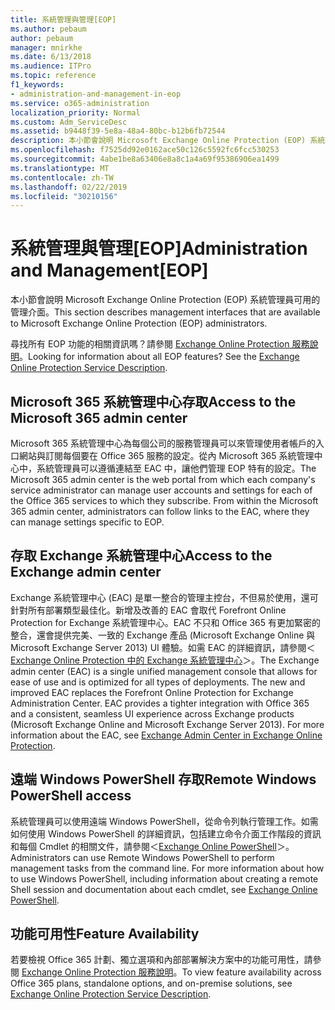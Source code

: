 ```yaml
---
title: 系統管理與管理[EOP]
ms.author: pebaum
author: pebaum
manager: mnirkhe
ms.date: 6/13/2018
ms.audience: ITPro
ms.topic: reference
f1_keywords:
- administration-and-management-in-eop
ms.service: o365-administration
localization_priority: Normal
ms.custom: Adm_ServiceDesc
ms.assetid: b9448f39-5e8a-48a4-80bc-b12b6fb72544
description: 本小節會說明 Microsoft Exchange Online Protection (EOP) 系統管理員可用的管理介面。
ms.openlocfilehash: f7525dd92e0162ace50c126c5592fc6fcc530253
ms.sourcegitcommit: 4abe1be8a63406e8a8c1a4a69f95386906ea1499
ms.translationtype: MT
ms.contentlocale: zh-TW
ms.lasthandoff: 02/22/2019
ms.locfileid: "30210156"
---
```

# <a name="administration-and-managementeop"></a><span data-ttu-id="25b4e-103">系統管理與管理[EOP]</span><span class="sxs-lookup"><span data-stu-id="25b4e-103">Administration and Management[EOP]</span></span>

<span data-ttu-id="25b4e-104">本小節會說明 Microsoft Exchange Online Protection (EOP) 系統管理員可用的管理介面。</span><span class="sxs-lookup"><span data-stu-id="25b4e-104">This section describes management interfaces that are available to Microsoft Exchange Online Protection (EOP) administrators.</span></span>
  
<span data-ttu-id="25b4e-p101">尋找所有 EOP 功能的相關資訊嗎？請參閱 [Exchange Online Protection 服務說明](exchange-online-protection-service-description.md)。</span><span class="sxs-lookup"><span data-stu-id="25b4e-p101">Looking for information about all EOP features? See the [Exchange Online Protection Service Description](exchange-online-protection-service-description.md).</span></span>
  
## <a name="access-to-the-microsoft-365-admin-center"></a><span data-ttu-id="25b4e-107">Microsoft 365 系統管理中心存取</span><span class="sxs-lookup"><span data-stu-id="25b4e-107">Access to the Microsoft 365 admin center</span></span>
<span data-ttu-id="25b4e-108"><a name="BKMK_accesstotheoffice365admincenter"> </a></span><span class="sxs-lookup"><span data-stu-id="25b4e-108"></span></span>

<span data-ttu-id="25b4e-p102">Microsoft 365 系統管理中心為每個公司的服務管理員可以來管理使用者帳戶的入口網站與訂閱每個要在 Office 365 服務的設定。從內 Microsoft 365 系統管理中心中，系統管理員可以遵循連結至 EAC 中，讓他們管理 EOP 特有的設定。</span><span class="sxs-lookup"><span data-stu-id="25b4e-p102">The Microsoft 365 admin center is the web portal from which each company's service administrator can manage user accounts and settings for each of the Office 365 services to which they subscribe. From within the Microsoft 365 admin center, administrators can follow links to the EAC, where they can manage settings specific to EOP.</span></span>
  
## <a name="access-to-the-exchange-admin-center"></a><span data-ttu-id="25b4e-111">存取 Exchange 系統管理中心</span><span class="sxs-lookup"><span data-stu-id="25b4e-111">Access to the Exchange admin center</span></span>
<span data-ttu-id="25b4e-112"><a name="BKMK_accesstotheexchangeadmincenter"> </a></span><span class="sxs-lookup"><span data-stu-id="25b4e-112"></span></span>

<span data-ttu-id="25b4e-p103">Exchange 系統管理中心 (EAC) 是單一整合的管理主控台，不但易於使用，還可針對所有部署類型最佳化。新增及改善的 EAC 會取代 Forefront Online Protection for Exchange 系統管理中心。EAC 不只和 Office 365 有更加緊密的整合，還會提供完美、一致的 Exchange 產品 (Microsoft Exchange Online 與 Microsoft Exchange Server 2013) UI 體驗。如需 EAC 的詳細資訊，請參閱＜[Exchange Online Protection 中的 Exchange 系統管理中心](https://go.microsoft.com/fwlink/p/?LinkId=282381)＞。</span><span class="sxs-lookup"><span data-stu-id="25b4e-p103">The Exchange admin center (EAC) is a single unified management console that allows for ease of use and is optimized for all types of deployments. The new and improved EAC replaces the Forefront Online Protection for Exchange Administration Center. EAC provides a tighter integration with Office 365 and a consistent, seamless UI experience across Exchange products (Microsoft Exchange Online and Microsoft Exchange Server 2013). For more information about the EAC, see [Exchange Admin Center in Exchange Online Protection](https://go.microsoft.com/fwlink/p/?LinkId=282381).</span></span>
  
## <a name="remote-windows-powershell-access"></a><span data-ttu-id="25b4e-117">遠端 Windows PowerShell 存取</span><span class="sxs-lookup"><span data-stu-id="25b4e-117">Remote Windows PowerShell access</span></span>
<span data-ttu-id="25b4e-118"><a name="BKMK_remotewindowspowershellaccess"> </a></span><span class="sxs-lookup"><span data-stu-id="25b4e-118"></span></span>

 <span data-ttu-id="25b4e-p104">系統管理員可以使用遠端 Windows PowerShell，從命令列執行管理工作。如需如何使用 Windows PowerShell 的詳細資訊，包括建立命令介面工作階段的資訊和每個 Cmdlet 的相關文件，請參閱＜[Exchange Online PowerShell](https://go.microsoft.com/fwlink/p/?LinkId=282266)＞。</span><span class="sxs-lookup"><span data-stu-id="25b4e-p104">Administrators can use Remote Windows PowerShell to perform management tasks from the command line. For more information about how to use Windows PowerShell, including information about creating a remote Shell session and documentation about each cmdlet, see [Exchange Online PowerShell](https://go.microsoft.com/fwlink/p/?LinkId=282266).</span></span>
  
## <a name="feature-availability"></a><span data-ttu-id="25b4e-121">功能可用性</span><span class="sxs-lookup"><span data-stu-id="25b4e-121">Feature Availability</span></span>
<span data-ttu-id="25b4e-122"><a name="BKMK_remotewindowspowershellaccess"> </a></span><span class="sxs-lookup"><span data-stu-id="25b4e-122"></span></span>

<span data-ttu-id="25b4e-123">若要檢視 Office 365 計劃、獨立選項和內部部署解決方案中的功能可用性，請參閱 [Exchange Online Protection 服務說明](exchange-online-protection-service-description.md)。</span><span class="sxs-lookup"><span data-stu-id="25b4e-123">To view feature availability across Office 365 plans, standalone options, and on-premise solutions, see [Exchange Online Protection Service Description](exchange-online-protection-service-description.md).</span></span>
  

